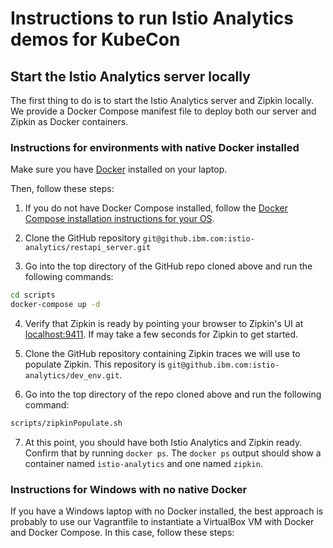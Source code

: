 # Instructions to run Istio Analytics demos for KubeCon

## Start the Istio Analytics server locally

The first thing to do is to start the Istio Analytics server and Zipkin locally. We provide a Docker Compose manifest file to deploy both our server and Zipkin as Docker containers.

### Instructions for environments with native Docker installed

Make sure you have [Docker](https://www.docker.com/) installed on your laptop.

Then, follow these steps:

1. If you do not have Docker Compose installed, follow the 
[Docker Compose installation instructions for your OS](https://docs.docker.com/compose/install/).

2.  Clone the GitHub repository `git@github.ibm.com:istio-analytics/restapi_server.git`

3. Go into the top directory of the GitHub repo cloned above and run the following commands:

```bash
cd scripts
docker-compose up -d
``` 

4. Verify that Zipkin is ready by pointing your browser to Zipkin's UI at 
[localhost:9411](localhost:9411). If may take a few seconds for Zipkin to get started.

5. Clone the GitHub repository containing Zipkin traces we will use to populate Zipkin.
This repository is `git@github.ibm.com:istio-analytics/dev_env.git`.

6. Go into the top directory of the repo cloned above and run the following command:

```bash
scripts/zipkinPopulate.sh
```

7. At this point, you should have both Istio Analytics and Zipkin ready. Confirm that by running `docker ps`.
The `docker ps` output should show a container named `istio-analytics` and one named `zipkin`.

### Instructions for Windows with no native Docker 

If you have a Windows laptop with no Docker installed, the best approach is probably to use our Vagrantfile 
to instantiate a VirtualBox VM with Docker and Docker Compose. In this case, follow these steps:


  